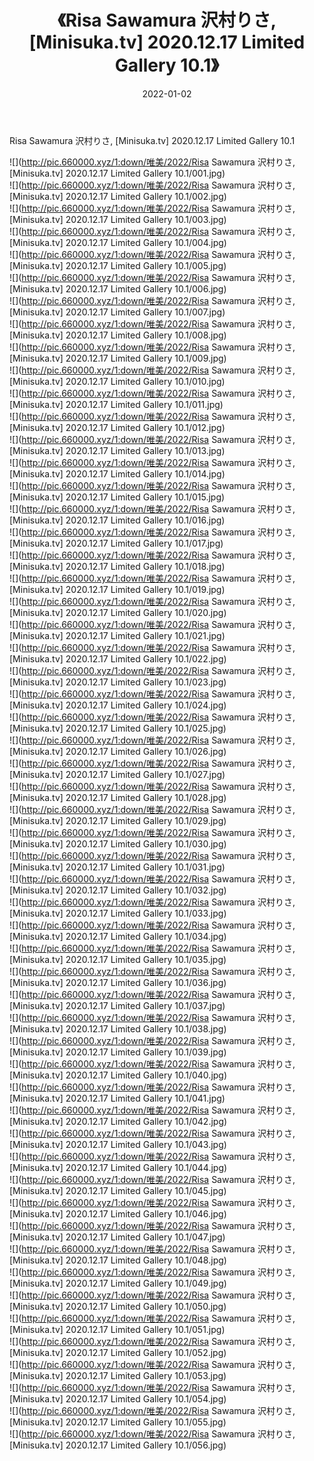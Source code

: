 ﻿---
layout: post
title:  《Risa Sawamura 沢村りさ, [Minisuka.tv] 2020.12.17 Limited Gallery 10.1》
date:   2022-01-02
img: http://pic.660000.xyz/1:down/唯美/2022/Risa Sawamura 沢村りさ, [Minisuka.tv] 2020.12.17 Limited Gallery 10.1/000.jpg
categories: [美女, 清纯, 唯美]
---

Risa Sawamura 沢村りさ, [Minisuka.tv] 2020.12.17 Limited Gallery 10.1

  ![](http://pic.660000.xyz/1:down/唯美/2022/Risa Sawamura 沢村りさ, [Minisuka.tv] 2020.12.17 Limited Gallery 10.1/001.jpg) <br> ![](http://pic.660000.xyz/1:down/唯美/2022/Risa Sawamura 沢村りさ, [Minisuka.tv] 2020.12.17 Limited Gallery 10.1/002.jpg) <br> ![](http://pic.660000.xyz/1:down/唯美/2022/Risa Sawamura 沢村りさ, [Minisuka.tv] 2020.12.17 Limited Gallery 10.1/003.jpg) <br> ![](http://pic.660000.xyz/1:down/唯美/2022/Risa Sawamura 沢村りさ, [Minisuka.tv] 2020.12.17 Limited Gallery 10.1/004.jpg) <br> ![](http://pic.660000.xyz/1:down/唯美/2022/Risa Sawamura 沢村りさ, [Minisuka.tv] 2020.12.17 Limited Gallery 10.1/005.jpg) <br> ![](http://pic.660000.xyz/1:down/唯美/2022/Risa Sawamura 沢村りさ, [Minisuka.tv] 2020.12.17 Limited Gallery 10.1/006.jpg) <br> ![](http://pic.660000.xyz/1:down/唯美/2022/Risa Sawamura 沢村りさ, [Minisuka.tv] 2020.12.17 Limited Gallery 10.1/007.jpg) <br> ![](http://pic.660000.xyz/1:down/唯美/2022/Risa Sawamura 沢村りさ, [Minisuka.tv] 2020.12.17 Limited Gallery 10.1/008.jpg) <br> ![](http://pic.660000.xyz/1:down/唯美/2022/Risa Sawamura 沢村りさ, [Minisuka.tv] 2020.12.17 Limited Gallery 10.1/009.jpg) <br> ![](http://pic.660000.xyz/1:down/唯美/2022/Risa Sawamura 沢村りさ, [Minisuka.tv] 2020.12.17 Limited Gallery 10.1/010.jpg) <br> ![](http://pic.660000.xyz/1:down/唯美/2022/Risa Sawamura 沢村りさ, [Minisuka.tv] 2020.12.17 Limited Gallery 10.1/011.jpg) <br> ![](http://pic.660000.xyz/1:down/唯美/2022/Risa Sawamura 沢村りさ, [Minisuka.tv] 2020.12.17 Limited Gallery 10.1/012.jpg) <br> ![](http://pic.660000.xyz/1:down/唯美/2022/Risa Sawamura 沢村りさ, [Minisuka.tv] 2020.12.17 Limited Gallery 10.1/013.jpg) <br> ![](http://pic.660000.xyz/1:down/唯美/2022/Risa Sawamura 沢村りさ, [Minisuka.tv] 2020.12.17 Limited Gallery 10.1/014.jpg) <br> ![](http://pic.660000.xyz/1:down/唯美/2022/Risa Sawamura 沢村りさ, [Minisuka.tv] 2020.12.17 Limited Gallery 10.1/015.jpg) <br> ![](http://pic.660000.xyz/1:down/唯美/2022/Risa Sawamura 沢村りさ, [Minisuka.tv] 2020.12.17 Limited Gallery 10.1/016.jpg) <br> ![](http://pic.660000.xyz/1:down/唯美/2022/Risa Sawamura 沢村りさ, [Minisuka.tv] 2020.12.17 Limited Gallery 10.1/017.jpg) <br> ![](http://pic.660000.xyz/1:down/唯美/2022/Risa Sawamura 沢村りさ, [Minisuka.tv] 2020.12.17 Limited Gallery 10.1/018.jpg) <br> ![](http://pic.660000.xyz/1:down/唯美/2022/Risa Sawamura 沢村りさ, [Minisuka.tv] 2020.12.17 Limited Gallery 10.1/019.jpg) <br> ![](http://pic.660000.xyz/1:down/唯美/2022/Risa Sawamura 沢村りさ, [Minisuka.tv] 2020.12.17 Limited Gallery 10.1/020.jpg) <br> ![](http://pic.660000.xyz/1:down/唯美/2022/Risa Sawamura 沢村りさ, [Minisuka.tv] 2020.12.17 Limited Gallery 10.1/021.jpg) <br> ![](http://pic.660000.xyz/1:down/唯美/2022/Risa Sawamura 沢村りさ, [Minisuka.tv] 2020.12.17 Limited Gallery 10.1/022.jpg) <br> ![](http://pic.660000.xyz/1:down/唯美/2022/Risa Sawamura 沢村りさ, [Minisuka.tv] 2020.12.17 Limited Gallery 10.1/023.jpg) <br> ![](http://pic.660000.xyz/1:down/唯美/2022/Risa Sawamura 沢村りさ, [Minisuka.tv] 2020.12.17 Limited Gallery 10.1/024.jpg) <br> ![](http://pic.660000.xyz/1:down/唯美/2022/Risa Sawamura 沢村りさ, [Minisuka.tv] 2020.12.17 Limited Gallery 10.1/025.jpg) <br> ![](http://pic.660000.xyz/1:down/唯美/2022/Risa Sawamura 沢村りさ, [Minisuka.tv] 2020.12.17 Limited Gallery 10.1/026.jpg) <br> ![](http://pic.660000.xyz/1:down/唯美/2022/Risa Sawamura 沢村りさ, [Minisuka.tv] 2020.12.17 Limited Gallery 10.1/027.jpg) <br> ![](http://pic.660000.xyz/1:down/唯美/2022/Risa Sawamura 沢村りさ, [Minisuka.tv] 2020.12.17 Limited Gallery 10.1/028.jpg) <br> ![](http://pic.660000.xyz/1:down/唯美/2022/Risa Sawamura 沢村りさ, [Minisuka.tv] 2020.12.17 Limited Gallery 10.1/029.jpg) <br> ![](http://pic.660000.xyz/1:down/唯美/2022/Risa Sawamura 沢村りさ, [Minisuka.tv] 2020.12.17 Limited Gallery 10.1/030.jpg) <br> ![](http://pic.660000.xyz/1:down/唯美/2022/Risa Sawamura 沢村りさ, [Minisuka.tv] 2020.12.17 Limited Gallery 10.1/031.jpg) <br> ![](http://pic.660000.xyz/1:down/唯美/2022/Risa Sawamura 沢村りさ, [Minisuka.tv] 2020.12.17 Limited Gallery 10.1/032.jpg) <br> ![](http://pic.660000.xyz/1:down/唯美/2022/Risa Sawamura 沢村りさ, [Minisuka.tv] 2020.12.17 Limited Gallery 10.1/033.jpg) <br> ![](http://pic.660000.xyz/1:down/唯美/2022/Risa Sawamura 沢村りさ, [Minisuka.tv] 2020.12.17 Limited Gallery 10.1/034.jpg) <br> ![](http://pic.660000.xyz/1:down/唯美/2022/Risa Sawamura 沢村りさ, [Minisuka.tv] 2020.12.17 Limited Gallery 10.1/035.jpg) <br> ![](http://pic.660000.xyz/1:down/唯美/2022/Risa Sawamura 沢村りさ, [Minisuka.tv] 2020.12.17 Limited Gallery 10.1/036.jpg) <br> ![](http://pic.660000.xyz/1:down/唯美/2022/Risa Sawamura 沢村りさ, [Minisuka.tv] 2020.12.17 Limited Gallery 10.1/037.jpg) <br> ![](http://pic.660000.xyz/1:down/唯美/2022/Risa Sawamura 沢村りさ, [Minisuka.tv] 2020.12.17 Limited Gallery 10.1/038.jpg) <br> ![](http://pic.660000.xyz/1:down/唯美/2022/Risa Sawamura 沢村りさ, [Minisuka.tv] 2020.12.17 Limited Gallery 10.1/039.jpg) <br> ![](http://pic.660000.xyz/1:down/唯美/2022/Risa Sawamura 沢村りさ, [Minisuka.tv] 2020.12.17 Limited Gallery 10.1/040.jpg) <br> ![](http://pic.660000.xyz/1:down/唯美/2022/Risa Sawamura 沢村りさ, [Minisuka.tv] 2020.12.17 Limited Gallery 10.1/041.jpg) <br> ![](http://pic.660000.xyz/1:down/唯美/2022/Risa Sawamura 沢村りさ, [Minisuka.tv] 2020.12.17 Limited Gallery 10.1/042.jpg) <br> ![](http://pic.660000.xyz/1:down/唯美/2022/Risa Sawamura 沢村りさ, [Minisuka.tv] 2020.12.17 Limited Gallery 10.1/043.jpg) <br> ![](http://pic.660000.xyz/1:down/唯美/2022/Risa Sawamura 沢村りさ, [Minisuka.tv] 2020.12.17 Limited Gallery 10.1/044.jpg) <br> ![](http://pic.660000.xyz/1:down/唯美/2022/Risa Sawamura 沢村りさ, [Minisuka.tv] 2020.12.17 Limited Gallery 10.1/045.jpg) <br> ![](http://pic.660000.xyz/1:down/唯美/2022/Risa Sawamura 沢村りさ, [Minisuka.tv] 2020.12.17 Limited Gallery 10.1/046.jpg) <br> ![](http://pic.660000.xyz/1:down/唯美/2022/Risa Sawamura 沢村りさ, [Minisuka.tv] 2020.12.17 Limited Gallery 10.1/047.jpg) <br> ![](http://pic.660000.xyz/1:down/唯美/2022/Risa Sawamura 沢村りさ, [Minisuka.tv] 2020.12.17 Limited Gallery 10.1/048.jpg) <br> ![](http://pic.660000.xyz/1:down/唯美/2022/Risa Sawamura 沢村りさ, [Minisuka.tv] 2020.12.17 Limited Gallery 10.1/049.jpg) <br> ![](http://pic.660000.xyz/1:down/唯美/2022/Risa Sawamura 沢村りさ, [Minisuka.tv] 2020.12.17 Limited Gallery 10.1/050.jpg) <br> ![](http://pic.660000.xyz/1:down/唯美/2022/Risa Sawamura 沢村りさ, [Minisuka.tv] 2020.12.17 Limited Gallery 10.1/051.jpg) <br> ![](http://pic.660000.xyz/1:down/唯美/2022/Risa Sawamura 沢村りさ, [Minisuka.tv] 2020.12.17 Limited Gallery 10.1/052.jpg) <br> ![](http://pic.660000.xyz/1:down/唯美/2022/Risa Sawamura 沢村りさ, [Minisuka.tv] 2020.12.17 Limited Gallery 10.1/053.jpg) <br> ![](http://pic.660000.xyz/1:down/唯美/2022/Risa Sawamura 沢村りさ, [Minisuka.tv] 2020.12.17 Limited Gallery 10.1/054.jpg) <br> ![](http://pic.660000.xyz/1:down/唯美/2022/Risa Sawamura 沢村りさ, [Minisuka.tv] 2020.12.17 Limited Gallery 10.1/055.jpg) <br> ![](http://pic.660000.xyz/1:down/唯美/2022/Risa Sawamura 沢村りさ, [Minisuka.tv] 2020.12.17 Limited Gallery 10.1/056.jpg) <br>
